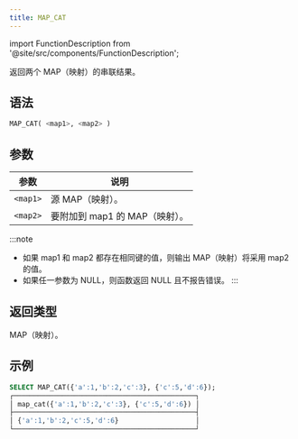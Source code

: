 ```yaml
---
title: MAP_CAT
---
```

import FunctionDescription from '@site/src/components/FunctionDescription';

<FunctionDescription description="Introduced or updated: v1.2.459"/>

返回两个 MAP（映射）的串联结果。

## 语法

```sql
MAP_CAT( <map1>, <map2> )
```

## 参数

| 参数 | 说明 |
|-----------|---------------------------------|
| `<map1>` | 源 MAP（映射）。 |
| `<map2>` | 要附加到 map1 的 MAP（映射）。 |

:::note
- 如果 map1 和 map2 都存在相同键的值，则输出 MAP（映射）将采用 map2 的值。
- 如果任一参数为 NULL，则函数返回 NULL 且不报告错误。
:::

## 返回类型

MAP（映射）。

## 示例

```sql
SELECT MAP_CAT({'a':1,'b':2,'c':3}, {'c':5,'d':6});
┌─────────────────────────────────────────────┐
│ map_cat({'a':1,'b':2,'c':3}, {'c':5,'d':6}) │
├─────────────────────────────────────────────┤
│ {'a':1,'b':2,'c':5,'d':6}                   │
└─────────────────────────────────────────────┘
```